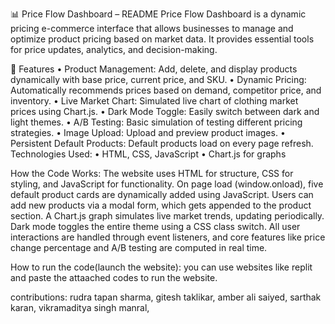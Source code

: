 📊 Price Flow Dashboard – README
Price Flow Dashboard is a dynamic pricing e-commerce interface that allows businesses to manage and optimize product pricing based on market data. It provides essential tools for price updates, analytics, and decision-making.

🔧 Features
•	Product Management: Add, delete, and display products dynamically with base price, current price, and SKU.
•	Dynamic Pricing: Automatically recommends prices based on demand, competitor price, and inventory.
•	Live Market Chart: Simulated live chart of clothing market prices using Chart.js.
•	Dark Mode Toggle: Easily switch between dark and light themes.
•	A/B Testing: Basic simulation of testing different pricing strategies.
•	Image Upload: Upload and preview product images.
•	Persistent Default Products: Default products load on every page refresh.
Technologies Used:
•	HTML, CSS, JavaScript
•	Chart.js for graphs

How the Code Works:
The website uses HTML for structure, CSS for styling, and JavaScript for functionality. On page load (window.onload), five default product cards are dynamically added using JavaScript. 
Users can add new products via a modal form, which gets appended to the product section. A Chart.js graph simulates live market trends, updating periodically.
Dark mode toggles the entire theme using a CSS class switch. All user interactions are handled through event listeners, and core features like price change percentage and A/B testing are computed in real time.

How to run the code(launch the website): 
you can use websites like replit and paste the attaached codes to run the website.

contributions:
rudra tapan sharma,
gitesh taklikar,
amber ali saiyed, 
sarthak karan,
vikramaditya singh manral,
